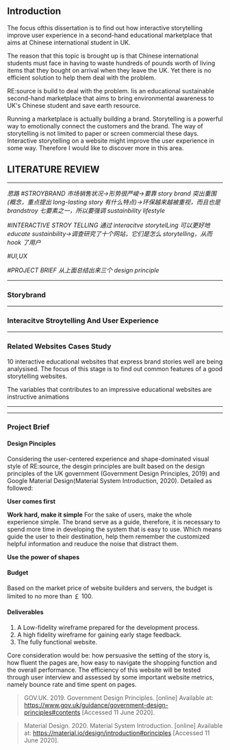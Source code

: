 ## Introduction

The focus ofthis dissertation is to find out how interactive storytelling improve user experience in a second-hand educational marketplace that aims at Chinese international student in UK.

The reason that this topic is brought up is that Chinese international students must face in having to waste hundreds of pounds worth of living items that they bought on arrival when they leave the UK. Yet there is no efficient solution to help them deal with the problem.

RE:source is build to deal with the problem. Iis an educational sustainable second-hand marketplace that aims to bring environmental awareness to UK's Chinese student and save earth resource.

Running a marketplace is actually building a brand. Storytelling is a powerful way to emotionally connect the customers and the brand. The way of storytelling is not limited to paper or screen commercial these days. Interactive storytelling on a website might improve the user experience in some way. Therefore I would like to discover more in this area.

## LITERATURE REVIEW

---

_思路_
_#STROYBRAND 市场销售状况->形势很严峻->要靠 story brand 突出重围(概念，重点提出 long-lasting story 有什么特点)->环保越来越被重视，而且也是 brandstroy 七要素之一，所以要强调 sustainbility lifestyle_

_#INTERACTIVE STROY TELLING 通过 interacitve storytelLing 可以更好地 educate sustainbility->调查研究了十个网站，它们是怎么 storytelling，从而 hook 了用户_

_#UI,UX_

_#PROJECT BRIEF 从上面总结出来三个 design principle_

---

### Storybrand

---

### Interacitve Stroytelling And User Experience

---

### Related Websites Cases Study

10 interactive educational websites that express brand stories well are being analysised. The focus of this stage is to find out common features of a good storytelling websites.

The variables that contributes to an impressive educational websites are instructive animations

---

---

### Project Brief

#### Design Pinciples

Considering the user-centered experience and shape-dominated visual style of RE:source, the desgin principles are built based on the design principles of the UK government (Government Design Principles, 2019) and Google Material Design(Material System Introduction, 2020). Detailed as followed:

**User comes first**

**Work hard, make it simple**
For the sake of users, make the whole experience simple. The brand serve as a guide, therefore, it is necessary to spend more time in developing the system that is easy to use. Which means guide the user to their destination, help them remember the customized helpful information and reuduce the noise that distract them.

**Use the power of shapes**

#### Budget

Based on the market price of website builders and servers, the budget is limited to no more than ￡ 100.

#### Deliverables

1. A Low-fidelity wireframe prepared for the development process.
2. A high fidelity wireframe for gaining early stage feedback.
3. The fully functional website.

Core consideration would be: how persuasive the setting of the story is, how fluent the pages are, how easy to navigate the shopping function and the overall performance. The efficiency of this website will be tested through user interview and assessed by some important website metrics, namely bounce rate and time spent on pages.

> GOV.UK. 2019. Government Design Principles. [online] Available at: <https://www.gov.uk/guidance/government-design-principles#contents> [Accessed 11 June 2020].

> Material Design. 2020. Material System Introduction. [online] Available at: <https://material.io/design/introduction#principles> [Accessed 11 June 2020].

